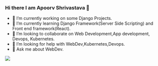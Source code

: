 ### Hi there I am Apoorv Shrivastava 👋

<!--
**apoorv-x12/apoorv-x12** is a ✨ _special_ ✨ repository because its `README.md` (this file) appears on your GitHub profile.

Here are some ideas to get you started:
- 📫 How to reach me: ...
- 😄 Pronouns: ...
- ⚡ Fun fact: ...
-->
- 🔭 I’m currently working on some Django Projects.
- 🌱 I’m currently learning Django Framework(Server Side Scripting) and Front end framework(React).
- 👯 I’m looking to collaborate on Web Development,App development, Devops, Kubernetes.
- 🤔 I’m looking for help with WebDev,Kubernetes,Devops.
- 💬 Ask me about WebDev.

<img src="[![Anurag's GitHub stats](https://github-readme-stats.vercel.app/api?apoorv-x12=anuraghazra)](https://github.com/anuraghazra/github-readme-stats)">
